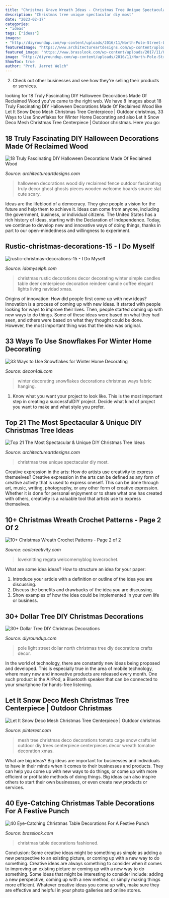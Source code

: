 ```yaml
---
title: "Christmas Grave Wreath Ideas - Christmas Tree Unique Spectacular Diy Most"
description: "Christmas tree unique spectacular diy most"
date: "2023-02-17"
categories:
- "ideas"
tags: ["ideas"]
images:
- "http://diyroundup.com/wp-content/uploads/2016/11/North-Pole-Street-Light.jpg"
featuredImage: "https://www.architectureartdesigns.com/wp-content/uploads/2014/11/438.jpg"
featured_image: "https://www.brasslook.com/wp-content/uploads/2017/11/Old-fashioned-Christmas-table-decorations.jpg"
image: "http://diyroundup.com/wp-content/uploads/2016/11/North-Pole-Street-Light.jpg"
ShowToc: true
author: "Prof. Jarret Welch"
---
```



2. Check out other businesses and see how they're selling their products or services.

	

		
looking for 18 Truly Fascinating DIY Halloween Decorations Made Of Reclaimed Wood you've came to the right web. We have 8 Images about 18 Truly Fascinating DIY Halloween Decorations Made Of Reclaimed Wood like Let It Snow Deco Mesh Christmas Tree Centerpiece | Outdoor christmas, 33 Ways to Use Snowflakes for Winter Home Decorating and also Let It Snow Deco Mesh Christmas Tree Centerpiece | Outdoor christmas. Here you go:
		
    
## 18 Truly Fascinating DIY Halloween Decorations Made Of Reclaimed Wood

<img loading=lazy src="http://www.architectureartdesigns.com/wp-content/uploads/2016/09/9-8.jpg" onerror="this.onerror=null;this.src='https://tse4.mm.bing.net/th?id=OIP.MkHW-hO0ZQ2iNMTEMF1dVwHaNI&amp;pid=15.1';" alt="18 Truly Fascinating DIY Halloween Decorations Made Of Reclaimed Wood">

_Source: architectureartdesigns.com_

>halloween decorations wood diy reclaimed fence outdoor fascinating truly decor ghost ghosts pieces wooden welcome boards source slat cute scary. 

	

Ideas are the lifeblood of a democracy. They give people a vision for the future and help them to achieve it. Ideas can come from anyone, including the government, business, or individual citizens. The United States has a rich history of ideas, starting with the Declaration of Independence. Today, we continue to develop new and innovative ways of doing things, thanks in part to our open-mindedness and willingness to experiment.

    
## Rustic-christmas-decorations-15 - I Do Myself

<img loading=lazy src="http://idomyselph.com/wp-content/uploads/2016/10/Rustic-Christmas-Decorations-15.jpg" onerror="this.onerror=null;this.src='https://tse2.mm.bing.net/th?id=OIP.lyeQ_0I7dEf4A7PDcDlHDAHaKz&amp;pid=15.1';" alt="rustic-christmas-decorations-15 - I Do Myself">

_Source: idomyselph.com_

>christmas rustic decorations decor decorating winter simple candles table deer centerpiece decoration reindeer candle coffee elegant lights living navidad xmas. 

	

Origins of innovation: How did people first come up with new ideas?
Innovation is a process of coming up with new ideas. It started with people looking for ways to improve their lives. Then, people started coming up with new ways to do things. Some of these ideas were based on what they had seen, and others were based on what they thought could be done. However, the most important thing was that the idea was original.

    
## 33 Ways To Use Snowflakes For Winter Home Decorating

<img loading=lazy src="https://decor4all.com/wp-content/uploads/2013/12/snowflakes-holiday-decorations-winter-decorating-ideas-12.jpg" onerror="this.onerror=null;this.src='https://tse2.mm.bing.net/th?id=OIP.iHCF8l-DMqzxLzXk5sf9AAAAAA&amp;pid=15.1';" alt="33 Ways to Use Snowflakes for Winter Home Decorating">

_Source: decor4all.com_

>winter decorating snowflakes decorations christmas ways fabric hanging. 

	

1. Know what you want your project to look like. This is the most important step in creating a successfulDIY project. Decide what kind of project you want to make and what style you prefer.

    
## Top 21 The Most Spectacular &amp; Unique DIY Christmas Tree Ideas

<img loading=lazy src="https://www.architectureartdesigns.com/wp-content/uploads/2014/11/438.jpg" onerror="this.onerror=null;this.src='https://tse4.mm.bing.net/th?id=OIP.nIVTmeD9p8EUXAGQCbDE5QHaKv&amp;pid=15.1';" alt="Top 21 The Most Spectacular &amp; Unique DIY Christmas Tree Ideas">

_Source: architectureartdesigns.com_

>christmas tree unique spectacular diy most. 

	

Creative expression in the arts: How do artists use creativity to express themselves?
Creative expression in the arts can be defined as any form of creative activity that is used to express oneself. This can be done through art, music, writing, photography, or any other form of creative expression. Whether it is done for personal enjoyment or to share what one has created with others, creativity is a valuable tool that artists use to express themselves.

    
## 10+ Christmas Wreath Crochet Patterns - Page 2 Of 2

<img loading=lazy src="https://coolcreativity.com/wp-content/uploads/2016/11/Santa-Wreath-Crochet-Pattern.jpg" onerror="this.onerror=null;this.src='https://tse3.mm.bing.net/th?id=OIP.s5osGj7qN969AC-7A7pDdAHaFi&amp;pid=15.1';" alt="10+ Christmas Wreath Crochet Patterns - Page 2 of 2">

_Source: coolcreativity.com_

>loveknitting regata welcomemyblog lovecrochet. 

	

What are some idea ideas?
How to structure an idea for your paper:
1) Introduce your article with a definition or outline of the idea you are discussing.
2) Discuss the benefits and drawbacks of the idea you are discussing.
3) Show examples of how the idea could be implemented in your own life or business.

    
## 30+ Dollar Tree DIY Christmas Decorations

<img loading=lazy src="http://diyroundup.com/wp-content/uploads/2016/11/North-Pole-Street-Light.jpg" onerror="this.onerror=null;this.src='https://tse2.mm.bing.net/th?id=OIP._826XDMW8q5hHv5S0wX8sQHaJ3&amp;pid=15.1';" alt="30+ Dollar Tree DIY Christmas Decorations">

_Source: diyroundup.com_

>pole light street dollar north christmas tree diy decorations crafts decor. 

	

In the world of technology, there are constantly new ideas being proposed and developed. This is especially true in the area of mobile technology, where many new and innovative products are released every month. One such product is the AirPod, a Bluetooth speaker that can be connected to your smartphone for hands-free listening.

    
## Let It Snow Deco Mesh Christmas Tree Centerpiece | Outdoor Christmas

<img loading=lazy src="https://i.pinimg.com/736x/4f/f3/43/4ff3434c88834b57b46e4e42770d02c0--deco-mesh-crafts-tree-centerpieces.jpg" onerror="this.onerror=null;this.src='https://tse1.mm.bing.net/th?id=OIP.ONoYoy89PfMAxh0n8jkOUAHaNK&amp;pid=15.1';" alt="Let It Snow Deco Mesh Christmas Tree Centerpiece | Outdoor christmas">

_Source: pinterest.com_

>mesh tree christmas deco decorations tomato cage snow crafts let outdoor diy trees centerpiece centerpieces decor wreath tomatoe decoration xmas. 

	

What are big ideas?
Big ideas are important for businesses and individuals to have in their minds when it comes to their businesses and products. They can help you come up with new ways to do things, or come up with more efficient or profitable methods of doing things. Big ideas can also inspire others to start their own businesses, or even create new products or services.

    
## 40 Eye-Catching Christmas Table Decorations For A Festive Punch

<img loading=lazy src="https://www.brasslook.com/wp-content/uploads/2017/11/Old-fashioned-Christmas-table-decorations.jpg" onerror="this.onerror=null;this.src='https://tse1.mm.bing.net/th?id=OIP.36mVaFcErNeSAo8hRV1C-wHaLO&amp;pid=15.1';" alt="40 Eye-Catching Christmas Table Decorations For A Festive Punch">

_Source: brasslook.com_

>christmas table decorations fashioned. 

	

Conclusion: Some creative ideas might be something as simple as adding a new perspective to an existing picture, or coming up with a new way to do something.
Creative ideas are always something to consider when it comes to improving an existing picture or coming up with a new way to do something. Some ideas that might be interesting to consider include: adding a new perspective, coming up with a new method, or simply making things more efficient. Whatever creative ideas you come up with, make sure they are effective and helpful in your photo galleries and online stores.

